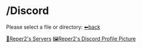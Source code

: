 # /Discord
Please select a file or directory:
[⬅back](https://reper2.github.io/Downloadable-Files/)

[📁Reper2's Servers](https://reper2.github.io/Downloadable-Files/md/Discord/guilds/guilds)
[🖼Reper2's Discord Profile Picture](https://reper2.github.io/Downloadable-Files/Discord/Reper2_discordPfp_001.png)
